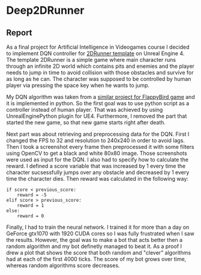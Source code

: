 # Deep2DRunner

## Report
As a final project for Artificial Intelligence in Videogames course I decided to implement DQN controller for [2DRunner template](http://www.mediafire.com/file/l1cbqsk4eg4to6x/Unreal2DRunner.rar) on Unreal Engine 4. The template 2DRunner is a simple game where main character runs through an infinite 2D world which contains pits and enemies and the player needs to jump in time to avoid collision with those obstacles and survive for as long as he can.  The character was supposed to be controlled by human player via pressing the space key when he wants to jump. 

My DQN algorithm was taken from a [similar project for FlappyBird game](https://github.com/yenchenlin/DeepLearningFlappyBird) and it is implemented in python. So the first goal was to use python script as a controller instead of human player. That was achieved by using UnrealEnginePython plugin for UE4. Furthermore, I removed the part that started the new game, so that new game starts right after death.

Next part was about retrieving and preprocessing data for the DQN. First I changed the FPS to 32 and resolution to 240x240 in order to avoid lags. Then I took a screenshot every frame then preprocessed it with some filters using OpenCV to get a black and white 80x80 image. Those screenshots were used as input for the DQN. I also had to specify how to calculate the reward. I defined a score variable that was increased by 1 every time the character sucsessfully jumps over any obstacle and decreased by 1 every time the character dies. Then reward was calculated in the following way: 

```
if score < previous_score:
    reward = -5
elif score > previous_score:
    reward = 1
else:
    reward = 0
```

Finally, I had to train the neural network. I trained it for more than a day on GeForce gtx1070 with 1920 CUDA cores so I was
fully frustrated when I saw the results. However, the goal was to make a bot that acts better then a random algorithm and my bot definetly managed to beat it. As a proof I drew a plot that shows the score that both random and "clever" algorithms had at each of the first 4000 ticks. The score of my bot grows over time, whereas random algorithms score decreases.
